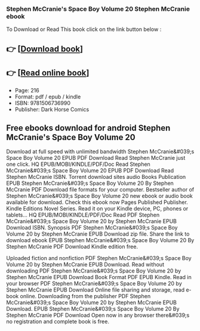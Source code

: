 ### Stephen McCranie's Space Boy Volume 20 Stephen McCranie ebook

To Download or Read This book click on the link button below :

## 👉  [**[Download book](http://ebooksharez.info/download.php?group=book&from=github.com&id=721242&lnk=1079 "Download book")**]

## 👉  [**[Read online book](http://ebooksharez.info/download.php?group=book&from=github.com&id=721242&lnk=1079 "Read online book")**]


* Page: 216
* Format: pdf / epub / kindle
* ISBN: 9781506736990
* Publisher: Dark Horse Comics



## Free ebooks download for android Stephen McCranie's Space Boy Volume 20


Download at full speed with unlimited bandwidth Stephen McCranie&amp;#039;s Space Boy Volume 20 EPUB PDF Download Read Stephen McCranie just one click. HQ EPUB/MOBI/KINDLE/PDF/Doc Read Stephen McCranie&amp;#039;s Space Boy Volume 20 EPUB PDF Download Read Stephen McCranie ISBN. Torrent download sites audio Books Publication EPUB Stephen McCranie&amp;#039;s Space Boy Volume 20 By Stephen McCranie PDF Download file formats for your computer. Bestseller author of Stephen McCranie&amp;#039;s Space Boy Volume 20 new ebook or audio book available for download. Check this ebook now Pages Published Publisher. Kindle Editions Novel Series. Read it on your Kindle device, PC, phones or tablets... HQ EPUB/MOBI/KINDLE/PDF/Doc Read PDF Stephen McCranie&amp;#039;s Space Boy Volume 20 by Stephen McCranie EPUB Download ISBN. Synopsis PDF Stephen McCranie&amp;#039;s Space Boy Volume 20 by Stephen McCranie EPUB Download zip file. Share the link to download ebook EPUB Stephen McCranie&amp;#039;s Space Boy Volume 20 By Stephen McCranie PDF Download Kindle edition free.

Uploaded fiction and nonfiction PDF Stephen McCranie&amp;#039;s Space Boy Volume 20 by Stephen McCranie EPUB Download. Read without downloading PDF Stephen McCranie&amp;#039;s Space Boy Volume 20 by Stephen McCranie EPUB Download Book Format PDF EPUB Kindle. Read in your browser PDF Stephen McCranie&amp;#039;s Space Boy Volume 20 by Stephen McCranie EPUB Download Online file sharing and storage, read e-book online. Downloading from the publisher PDF Stephen McCranie&amp;#039;s Space Boy Volume 20 by Stephen McCranie EPUB Download. EPUB Stephen McCranie&amp;#039;s Space Boy Volume 20 By Stephen McCranie PDF Download Open now in any browser there&amp;#039;s no registration and complete book is free.






